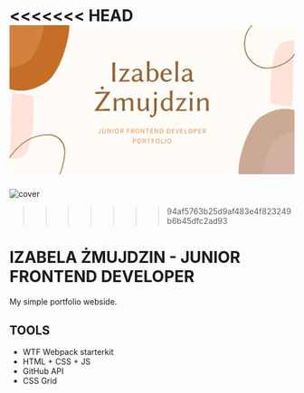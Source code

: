 <<<<<<< HEAD
![cover](./public/og-portfolio.png)
=======
![cover](https://izabelazmujdzin.github.io/og-portfolio.png)
>>>>>>> 94af5763b25d9af483e4f823249b6b45dfc2ad93

# IZABELA ŻMUJDZIN - JUNIOR FRONTEND DEVELOPER

My simple portfolio webside.

## TOOLS

- WTF Webpack starterkit
- HTML + CSS + JS
- GitHub API
- CSS Grid


